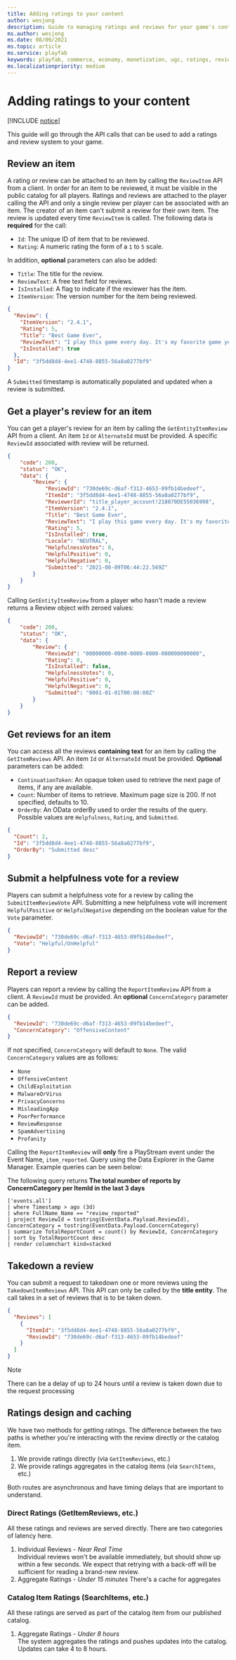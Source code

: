 ```yaml
---
title: Adding ratings to your content
author: wesjong
description: Guide to managing ratings and reviews for your game's content.
ms.author: wesjong
ms.date: 08/09/2021
ms.topic: article
ms.service: playfab
keywords: playfab, commerce, economy, monetization, ugc, ratings, reviews
ms.localizationpriority: medium
---
```


# Adding ratings to your content

[!INCLUDE [notice](../../../includes/_economy-release.md)]

This guide will go through the API calls that can be used to add a ratings and review system to your game.

## Review an item

A rating or review can be attached to an item by calling the `ReviewItem` API from a client. In order for an item to be reviewed, it must be visible in the public catalog for all players. Ratings and reviews are attached to the player calling the API and only a single review per player can be associated with an item. The creator of an item can't submit a review for their own item. The review is updated every time `ReviewItem` is called. The following data is **required** for the call:

* `Id`: The unique ID of item that to be reviewed.
* `Rating`: A numeric rating the form of a `1` to `5` scale.

In addition, **optional** parameters can also be added:

* `Title`: The title for the review.
* `ReviewText`: A free text field for reviews.
* `IsInstalled`: A flag to indicate if the reviewer has the item.
* `ItemVersion`: The version number for the item being reviewed.

```json
{
  "Review": {
    "ItemVersion": "2.4.1",
    "Rating": 5,
    "Title": "Best Game Ever",
    "ReviewText": "I play this game every day. It's my favorite game yet.",
    "IsInstalled": true
  },
  "Id": "3f5dd8d4-4ee1-4748-8855-56a8a0277bf9"
}
```

A `Submitted` timestamp is automatically populated and updated when a review is submitted.

## Get a player's review for an item

You can get a player's review for an item by calling the `GetEntityItemReview` API from a client. An item `Id` or `AlternateId` must be provided. A specific `ReviewId` associated with review will be returned.

```json
{
    "code": 200,
    "status": "OK",
    "data": {
        "Review": {
            "ReviewId": "730de69c-d6af-f313-4653-09fb14bedeef",
            "ItemId": "3f5dd8d4-4ee1-4748-8855-56a8a0277bf9",
            "ReviewerId": "title_player_account!218870DE55036998",
            "ItemVersion": "2.4.1",
            "Title": "Best Game Ever",
            "ReviewText": "I play this game every day. It's my favorite game yet.",
            "Rating": 5,
            "IsInstalled": true,
            "Locale": "NEUTRAL",
            "HelpfulnessVotes": 0,
            "HelpfulPositive": 0,
            "HelpfulNegative": 0,
            "Submitted": "2021-08-09T06:44:22.569Z"
        }
    }
}
```

Calling `GetEntityItemReview` from a player who hasn't made a review returns a Review object with zeroed values:

```json
{
    "code": 200,
    "status": "OK",
    "data": {
        "Review": {
            "ReviewId": "00000000-0000-0000-0000-000000000000",
            "Rating": 0,
            "IsInstalled": false,
            "HelpfulnessVotes": 0,
            "HelpfulPositive": 0,
            "HelpfulNegative": 0,
            "Submitted": "0001-01-01T00:00:00Z"
        }
    }
}
```

## Get reviews for an item

You can access all the reviews **containing text** for an item by calling the `GetItemReviews` API. An item `Id` or `AlternateId` must be provided. **Optional** parameters can be added:

* `ContinuationToken`: An opaque token used to retrieve the next page of items, if any are available.
* `Count`: Number of items to retrieve. Maximum page size is 200\. If not specified, defaults to 10.
* `OrderBy`: An OData orderBy used to order the results of the query. Possible values are `Helpfulness`, `Rating`, and `Submitted`.

```json
{
  "Count": 2,
  "Id": "3f5dd8d4-4ee1-4748-8855-56a8a0277bf9",
  "OrderBy": "Submitted desc"
}
```

## Submit a helpfulness vote for a review

Players can submit a helpfulness vote for a review by calling the `SubmitItemReviewVote` API. Submitting a new helpfulness vote will increment `HelpfulPositive` or `HelpfulNegative` depending on the boolean value for the `Vote` parameter.

```json
{
  "ReviewId": "730de69c-d6af-f313-4653-09fb14bedeef",
  "Vote": "Helpful/UnHelpful"
}
```

## Report a review

Players can report a review by calling the `ReportItemReview` API from a client. A `ReviewId` must be provided. An **optional** `ConcernCategory` parameter can be added.

```json
{
  "ReviewId": "730de69c-d6af-f313-4653-09fb14bedeef",
  "ConcernCategory": "OffensiveContent"
}
```

If not specified, `ConcernCategory` will default to `None`. The valid `ConcernCategory` values are as follows:

* `None`
* `OffensiveContent`
* `ChildExploitation`
* `MalwareOrVirus`
* `PrivacyConcerns`
* `MisleadingApp`
* `PoorPerformance`
* `ReviewResponse`
* `SpamAdvertising`
* `Profanity`

Calling the `ReportItemReview` will **only** fire a PlayStream event under the Event Name, `item_reported`. Query using the Data Explorer in the Game Manager. Example queries can be seen below:

The following query returns **The total number of reports by ConcernCategory per ItemId in the last 3 days**

```kusto
['events.all']
| where Timestamp > ago (3d)
| where FullName_Name == "review_reported"
| project ReviewId = tostring(EventData.Payload.ReviewId), ConcernCategory = tostring(EventData.Payload.ConcernCategory)
| summarize TotalReportCount = count() by ReviewId, ConcernCategory
| sort by TotalReportCount desc
| render columnchart kind=stacked
```

## Takedown a review

You can submit a request to takedown one or more reviews using the `TakedownItemReviews` API. This API can only be called by the **title entity**. The call takes in a set of reviews that is to be taken down.

```json
{
  "Reviews": [
    {
      "ItemId": "3f5dd8d4-4ee1-4748-8855-56a8a0277bf9",
      "ReviewId": "730de69c-d6af-f313-4653-09fb14bedeef"
    }
  ]
}
```

> [!NOTE]
>There can be a delay of up to 24 hours until a review is taken down due to the request processing

## Ratings design and caching

We have two methods for getting ratings. The difference between the two paths is whether you're interacting with the review directly or the catalog item.

1. We provide ratings directly (via `GetItemReviews`, etc.)
1. We provide ratings aggregates in the catalog items (via `SearchItems`, etc.)

Both routes are asynchronous and have timing delays that are important to understand.

### Direct Ratings (GetItemReviews, etc.)

All these ratings and reviews are served directly. There are two categories of latency here.

1. Individual Reviews - *Near Real Time*  
Individual reviews won't be available immediately, but should show up within a few seconds. We expect that retrying with a back-off will be sufficient for reading a brand-new review.
1. Aggregate Ratings - *Under 15 minutes*
There's a cache for aggregates

### Catalog Item Ratings (SearchItems, etc.)

All these ratings are served as part of the catalog item from our published catalog.

1. Aggregate Ratings - *Under 8 hours*  
The system aggregates the ratings and pushes updates into the catalog. Updates can take 4 to 8 hours.
